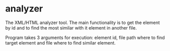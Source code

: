 # analyzer
The XML/HTML analyzer tool.
The main functionality is to get the element by id and to find the most similar with it element in another file.

Program takes 3 arguments for execution: 
element id, 
file path where to find target element
and file where to find similar element.
